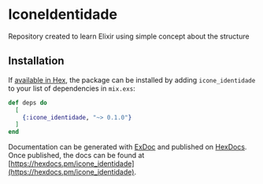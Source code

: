 

# IconeIdentidade
Repository created to learn Elixir using simple concept about the structure


## Installation

If [available in Hex](https://hex.pm/docs/publish), the package can be installed
by adding `icone_identidade` to your list of dependencies in `mix.exs`:

```elixir
def deps do
  [
    {:icone_identidade, "~> 0.1.0"}
  ]
end
```

Documentation can be generated with [ExDoc](https://github.com/elixir-lang/ex_doc)
and published on [HexDocs](https://hexdocs.pm). Once published, the docs can
be found at [https://hexdocs.pm/icone_identidade](https://hexdocs.pm/icone_identidade).

